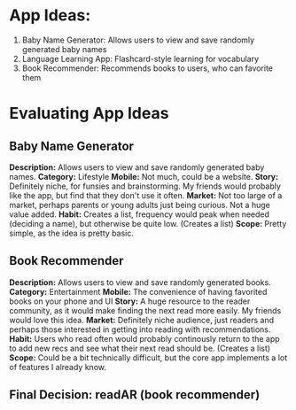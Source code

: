 # App Ideas:
1. Baby Name Generator: Allows users to view and save randomly generated baby names
2. Language Learning App: Flashcard-style learning for vocabulary
3. Book Recommender: Recommends books to users, who can favorite them

# Evaluating App Ideas
## Baby Name Generator
**Description:** Allows users to view and save randomly generated baby names. 
**Category:** Lifestyle
**Mobile:** Not much, could be a website.
**Story:** Definitely niche, for funsies and brainstorming. My friends would probably like the app, but find that they don't use it often.
**Market:** Not too large of a market, perhaps parents or young adults just being curious. Not a huge value added.
**Habit:** Creates a list, frequency would peak when needed (deciding a name), but otherwise be quite low. (Creates a list)
**Scope:** Pretty simple, as the idea is pretty basic.


## Book Recommender
**Description:** Allows users to view and save randomly generated books. 
**Category:** Entertainment
**Mobile:** The convenience of having favorited books on your phone and UI
**Story:** A huge resource to the reader community, as it would make finding the next read more easily. My friends would love this idea.
**Market:** Definitely niche audience, just readers and perhaps those interested in getting into reading with recommendations. 
**Habit:** Users who read often would probably continously return to the app to add new recs and see what their next read should be. (Creates a list)
**Scope:** Could be a bit technically difficult, but the core app implements a lot of features I already know.

## Final Decision: readAR (book recommender)

